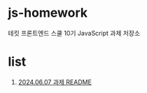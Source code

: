 # js-homework
테킷 프론트엔드 스쿨 10기 JavaScript 과제 저장소

# list
1. [2024.06.07 과제 README](https://github.com/happyhye/js-homework/blob/main/mission00/README.md)
